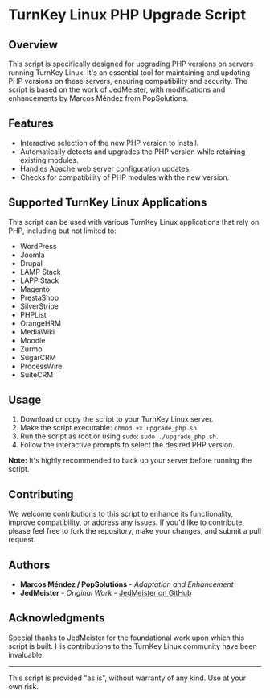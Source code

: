 # TurnKey Linux PHP Upgrade Script

## Overview
This script is specifically designed for upgrading PHP versions on servers running TurnKey Linux. It's an essential tool for maintaining and updating PHP versions on these servers, ensuring compatibility and security. The script is based on the work of JedMeister, with modifications and enhancements by Marcos Méndez from PopSolutions.

## Features
- Interactive selection of the new PHP version to install.
- Automatically detects and upgrades the PHP version while retaining existing modules.
- Handles Apache web server configuration updates.
- Checks for compatibility of PHP modules with the new version.

## Supported TurnKey Linux Applications
This script can be used with various TurnKey Linux applications that rely on PHP, including but not limited to:
- WordPress
- Joomla
- Drupal
- LAMP Stack
- LAPP Stack
- Magento
- PrestaShop
- SilverStripe
- PHPList
- OrangeHRM
- MediaWiki
- Moodle
- Zurmo
- SugarCRM
- ProcessWire
- SuiteCRM

## Usage
1. Download or copy the script to your TurnKey Linux server.
2. Make the script executable: `chmod +x upgrade_php.sh`.
3. Run the script as root or using `sudo`: `sudo ./upgrade_php.sh`.
4. Follow the interactive prompts to select the desired PHP version.

**Note:** It's highly recommended to back up your server before running the script.

## Contributing
We welcome contributions to this script to enhance its functionality, improve compatibility, or address any issues. If you'd like to contribute, please feel free to fork the repository, make your changes, and submit a pull request.

## Authors
- **Marcos Méndez / PopSolutions** - *Adaptation and Enhancement*
- **JedMeister** - *Original Work* - [JedMeister on GitHub](https://github.com/JedMeister)

## Acknowledgments
Special thanks to JedMeister for the foundational work upon which this script is built. His contributions to the TurnKey Linux community have been invaluable.

---

This script is provided "as is", without warranty of any kind. Use at your own risk.
